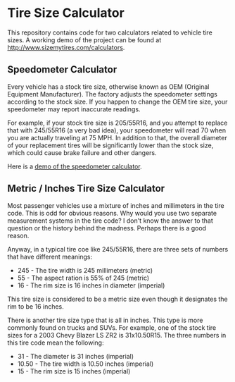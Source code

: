 Tire Size Calculator
====================

This repository contains code for two calculators related to vehicle tire sizes.  A working demo of the project can be found at http://www.sizemytires.com/calculators.

<h2>Speedometer Calculator</h2>
Every vehicle has a stock tire size, otherwise known as OEM (Original Equipment Manufacturer).  The factory adjusts the speedometer settings according to the stock size.  If you happen to change the OEM tire size, your speedometer may report inaccurate readings.

For example, if your stock tire size is 205/55R16, and you attempt to replace that with 245/55R16 (a very bad idea), your speedometer will read 70 when you are actually traveling at 75 MPH.  In addition to that, the overall diameter of your replacement tires will be significantly lower than the stock size, which could cause brake failure and other dangers.

Here is a <a href="http://www.sizemytires.com/calculators/speedometer">demo of the speedometer calculator</a>.

<h2>Metric / Inches Tire Size Calculator</h2>
Most passenger vehicles use a mixture of inches and millimeters in the tire code.  This is odd for obvious reasons.  Why would you use two separate measurement systems in the tire code?  I don't know the answer to that question or the history behind the madness.  Perhaps there is a good reason.

Anyway, in a typical tire coe like 245/55R16, there are three sets of numbers that have different meanings:

<ul>
  <li>245 - The tire width is 245 millimeters (metric)</li>
  <li>55 - The aspect ration is 55% of 245 (metric)</li>
  <li>16 - The rim size is 16 inches in diameter (imperial)</li>
</ul>

This tire size is considered to be a metric size even though it designates the rim to be 16 inches.

There is another tire size type that is all in inches.  This type is more commonly found on trucks and SUVs.  For example, one of the stock tire sizes for a 2003 Chevy Blazer LS ZR2 is 31x10.50R15.  The three numbers in this tire code mean the following:

<ul>
  <li>31 - The diameter is 31 inches (imperial)</li>
  <li>10.50 - The tire width is 10.50 inches (imperial)</li>
  <li>15 - The rim size is 15 inches (imperial)</li>
</ul>
